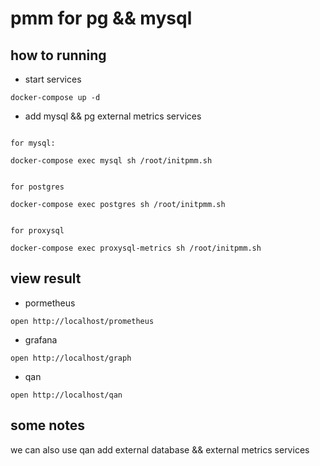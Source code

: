 # pmm for pg && mysql

## how to running

* start services

```code
docker-compose up -d
```

* add mysql && pg external metrics services

```code

for mysql:

docker-compose exec mysql sh /root/initpmm.sh


for postgres

docker-compose exec postgres sh /root/initpmm.sh


for proxysql

docker-compose exec proxysql-metrics sh /root/initpmm.sh

```



## view result

* pormetheus

```code
open http://localhost/prometheus
```

* grafana

```code
open http://localhost/graph
```

* qan

```code
open http://localhost/qan
```

## some notes

we can also use qan add external database && external metrics services